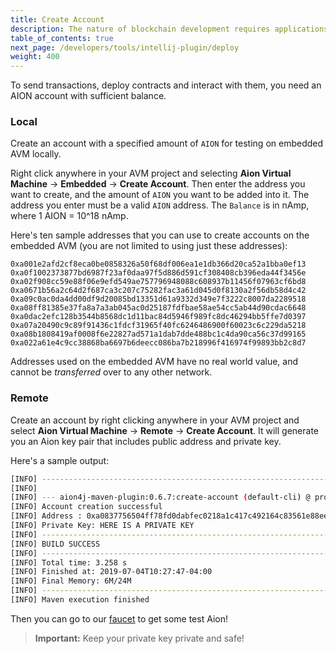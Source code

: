 ```yaml
---
title: Create Account
description: The nature of blockchain development requires applications and users to have accounts. The IntelliJ IDE, along with the Aion4j plugin, allows developers to create accounts on the fly, and use them to deploy and interact with dApps.
table_of_contents: true
next_page: /developers/tools/intellij-plugin/deploy
weight: 400
---
```


To send transactions, deploy contracts and interact with them, you need an AION account with sufficient balance.

### Local

Create an account with a specified amount of `AION` for testing on embedded AVM locally.

Right click anywhere in your AVM project and selecting **Aion Virtual Machine** → **Embedded** → **Create Account**. Then enter the address you want to create, and the amount of `AION` you want to be added into it. The address you enter must be a valid `AION` address. The `Balance` is in nAmp, where 1 AION = 10^18 nAmp.

Here's ten sample addresses that you can use to create accounts on the embedded AVM (you are not limited to using just these addresses):

```text
0xa001e2afd2cf8eca0be0858326a50f68df006ea1e1db366d20ca52a1bba0ef13
0xa0f1002373877bd6987f23af0daa97f5d886d591cf308408cb396eda44f3456e
0xa02f908cc59e88f06e9efd549ae757796948088c608937b11456f07963cf6bd8
0xa0671b56a2c64d2f687ca3c207c75282fac3a61d045d0f8130a2f56db58d4c42
0xa09c0ac0da4dd00df9d20085bd13351d61a9332d349e7f3222c8007da2289518
0xa08ff81385e37fa8a7a3ab045ac0d25187fdfbae58ae54cc5ab44d90cdac6648
0xa0dac2efc128b3544b8568dc1d11bac84d5946f989fc8dc46294bb5ffe7d0397
0xa07a20490c9c89f91436c1fdcf31965f40fc6246486900f60023c6c229da5218
0xa08b1808419af0008f6e22827ad571a1dab7dde488bc1c4da90ca56c37d99165
0xa022a61e4c9cc38868ba6697b6deecc086ba7b218996f416974f99893bb2c8d7
```

Addresses used on the embedded AVM have no real world value, and cannot be _transferred_ over to any other network.

### Remote

Create an account by right clicking anywhere in your AVM project and select **Aion Virtual Machine** → **Remote** → **Create Account**. It will generate you an Aion key pair that includes public address and private key.

Here's a sample output:

```sh
[INFO] ------------------------------------------------------------------------
[INFO]
[INFO] --- aion4j-maven-plugin:0.6.7:create-account (default-cli) @ project101 ---
[INFO] Account creation successful
[INFO] Address : 0xa0837756504ff78fd0dabfec0218a1c417c492164c83561e88eeaca152119e9a
[INFO] Private Key: HERE IS A PRIVATE KEY
[INFO] ------------------------------------------------------------------------
[INFO] BUILD SUCCESS
[INFO] ------------------------------------------------------------------------
[INFO] Total time: 3.258 s
[INFO] Finished at: 2019-07-04T10:27:47-04:00
[INFO] Final Memory: 6M/24M
[INFO] ------------------------------------------------------------------------
[INFO] Maven execution finished
```

Then you can go to our [faucet](/developers/tools/faucets) to get some test Aion!

> **Important:** Keep your private key private and safe!
